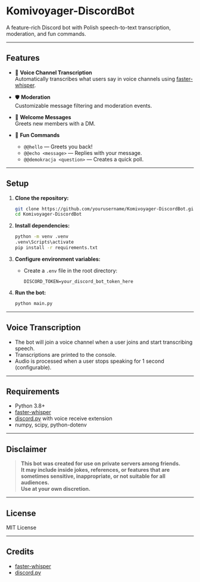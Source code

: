 # Komivoyager-DiscordBot

A feature-rich Discord bot with Polish speech-to-text transcription, moderation, and fun commands.

---

## Features

- 🎤 **Voice Channel Transcription**  
  Automatically transcribes what users say in voice channels using [faster-whisper](https://github.com/SYSTRAN/faster-whisper).

- 🛡️ **Moderation**  
  Customizable message filtering and moderation events.

- 👋 **Welcome Messages**  
  Greets new members with a DM.

- 💬 **Fun Commands**  
  - `@@hello` — Greets you back!
  - `@@echo <message>` — Replies with your message.
  - `@@demokracja <question>` — Creates a quick poll.

---

## Setup

1. **Clone the repository:**
   ```sh
   git clone https://github.com/yourusername/Komivoyager-DiscordBot.git
   cd Komivoyager-DiscordBot
   ```

2. **Install dependencies:**
   ```sh
   python -m venv .venv
   .venv\Scripts\activate
   pip install -r requirements.txt
   ```

3. **Configure environment variables:**
   - Create a `.env` file in the root directory:
     ```
     DISCORD_TOKEN=your_discord_bot_token_here
     ```

4. **Run the bot:**
   ```sh
   python main.py
   ```

---

## Voice Transcription

- The bot will join a voice channel when a user joins and start transcribing speech.
- Transcriptions are printed to the console.
- Audio is processed when a user stops speaking for 1 second (configurable).

---

## Requirements

- Python 3.8+
- [faster-whisper](https://github.com/SYSTRAN/faster-whisper)
- [discord.py](https://github.com/Rapptz/discord.py) with voice receive extension
- numpy, scipy, python-dotenv

---

## Disclaimer

> **This bot was created for use on private servers among friends.  
> It may include inside jokes, references, or features that are sometimes sensitive, inappropriate, or not suitable for all audiences.  
> Use at your own discretion.**

---

## License

MIT License

---

## Credits

- [faster-whisper](https://github.com/SYSTRAN/faster-whisper)
- [discord.py](https://github.com/Rapptz/discord.py)
